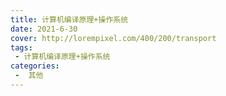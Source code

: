 ```yaml
---
title: 计算机编译原理+操作系统
date: 2021-6-30
cover: http://lorempixel.com/400/200/transport
tags:
 - 计算机编译原理+操作系统
categories:
 -  其他
---
```


<template>
    <div>
        <img src="https://cdn.nlark.com/yuque/0/2021/png/2899468/1625191171489-dbea0939-c1c1-4463-965b-b572a545a675.png" referrerpolicy="no-referrer">
        <img src="https://cdn.nlark.com/yuque/0/2021/png/2899468/1626525546260-ed8f08f8-481e-4168-8490-ce3d63229f42.png" referrerpolicy="no-referrer">
    </div>
     <el-card shadow="always">
     <p>资源下载地址:</p>
          <div>
           <div><el-link :underline="false" href="https://element.eleme.io" target="_blank">计算机原理+编译原理+操作系统</el-link></div>
           <div><el-link :underline="false" type="primary">链接: https://pan.baidu.com/s/1i7w6NmjQ5cM8g5neUH1ogw  密码: v3u8</el-link></div>
          </div>
     </el-card>
      <my-money></my-money>
</template>
